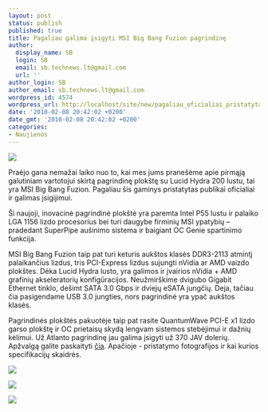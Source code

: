 ```yaml
---
layout: post
status: publish
published: true
title: Pagaliau galima įsigyti MSI Big Bang Fuzion pagrindinę
author:
  display_name: SB
  login: SB
  email: sb.technews.lt@gmail.com
  url: ''
author_login: SB
author_email: sb.technews.lt@gmail.com
wordpress_id: 4574
wordpress_url: http://localhost/site/new/pagaliau_oficialiai_pristatyta_msi_big_bang_fuzion_pagrindine/
date: '2010-02-08 20:42:02 +0200'
date_gmt: '2010-02-08 20:42:02 +0200'
categories:
- Naujienos
---
```

<div class="imgright"><img src="http://www.part.lt/img/5097101973f2cc0e13c954e3386a1487787.png"  /></div>
<p>Praėjo gana nemažai laiko nuo to, kai mes jums pranešėme apie pirmąją galutiniam vartotojui skirtą pagrindinę plokštę su Lucid Hydra 200 lustu, tai yra MSI Big Bang Fuzion. Pagaliau šis gaminys pristatytas publikai oficialiai ir galimas įsigijimui.</p>
<p>Ši naujoji, inovacinė pagrindinė plokštė yra paremta Intel P55 lustu ir palaiko LGA 1156 lizdo procesorius bei turi daugybe firminių MSI ypatybių – pradedant SuperPipe aušinimo sistema ir baigiant OC Genie spartinimo funkcija.</p>
<p>MSI Big Bang Fuzion taip pat turi keturis aukštos klasės DDR3-2113 atmintį palaikančius lizdus, tris PCI-Express lizdus sujungti nVidia ar AMD vaizdo plokštes. Dėka Lucid Hydra lusto, yra galimos ir įvairios nVidia + AMD grafinių akseleratorių konfigūracijos. Neužmirškime dvigubo Gigabit Ethernet tinklo, dešimt SATA 3.0 Gbps ir dviejų eSATA jungčių. Deja, tačiau čia pasigendame USB 3.0 jungties, nors pagrindinė yra ypač aukštos klasės.</p>
<p>Pagrindinės plokštės pakuotėje taip pat rasite QuantumWave PCI-E x1 lizdo garso plokštę ir OC prietaisų skydą lengvam sistemos stebėjimui ir dažnių kėlimui. Už Atlanto pagrindinę jau galima įsigyti už 370 JAV dolerių. Apžvalgą galite paskaityti <a class="ns" href="http://guru3d.com/article/msi-big-bang-fuzion-lucid-hydra-review-test/">čia</a>. Apačioje - pristatymo fotografijos ir kai kurios specifikacijų skaidrės.</p>
<p><img src="http://www.tcmagazine.com/images/news/Hardware/MSI/MSI_Big_Bang_Fuzion_board_02.jpg" /></p>
<p><img src="http://www.tcmagazine.com/images/news/Hardware/MSI/MSI_Big_Bang_Fuzion_board_04.jpg" /></p>
<p><img src="http://www.tcmagazine.com/images/news/Hardware/MSI/MSI_Big_Bang_Fuzion_board_slide_01.jpg" /></p>
